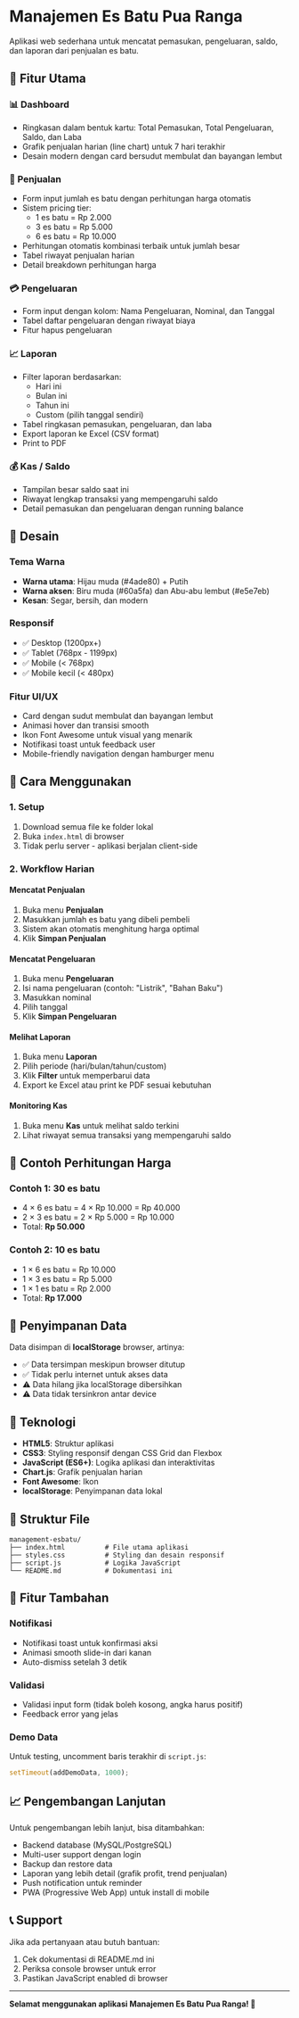 # Manajemen Es Batu Pua Ranga

Aplikasi web sederhana untuk mencatat pemasukan, pengeluaran, saldo, dan laporan dari penjualan es batu.

## 🧊 Fitur Utama

### 📊 Dashboard
- Ringkasan dalam bentuk kartu: Total Pemasukan, Total Pengeluaran, Saldo, dan Laba
- Grafik penjualan harian (line chart) untuk 7 hari terakhir
- Desain modern dengan card bersudut membulat dan bayangan lembut

### 🛒 Penjualan
- Form input jumlah es batu dengan perhitungan harga otomatis
- Sistem pricing tier:
  - 1 es batu = Rp 2.000
  - 3 es batu = Rp 5.000 
  - 6 es batu = Rp 10.000
- Perhitungan otomatis kombinasi terbaik untuk jumlah besar
- Tabel riwayat penjualan harian
- Detail breakdown perhitungan harga

### 💳 Pengeluaran
- Form input dengan kolom: Nama Pengeluaran, Nominal, dan Tanggal
- Tabel daftar pengeluaran dengan riwayat biaya
- Fitur hapus pengeluaran

### 📈 Laporan
- Filter laporan berdasarkan:
  - Hari ini
  - Bulan ini
  - Tahun ini
  - Custom (pilih tanggal sendiri)
- Tabel ringkasan pemasukan, pengeluaran, dan laba
- Export laporan ke Excel (CSV format)
- Print to PDF

### 💰 Kas / Saldo
- Tampilan besar saldo saat ini
- Riwayat lengkap transaksi yang mempengaruhi saldo
- Detail pemasukan dan pengeluaran dengan running balance

## 🎨 Desain

### Tema Warna
- **Warna utama**: Hijau muda (#4ade80) + Putih
- **Warna aksen**: Biru muda (#60a5fa) dan Abu-abu lembut (#e5e7eb)
- **Kesan**: Segar, bersih, dan modern

### Responsif
- ✅ Desktop (1200px+)
- ✅ Tablet (768px - 1199px)
- ✅ Mobile (< 768px)
- ✅ Mobile kecil (< 480px)

### Fitur UI/UX
- Card dengan sudut membulat dan bayangan lembut
- Animasi hover dan transisi smooth
- Ikon Font Awesome untuk visual yang menarik
- Notifikasi toast untuk feedback user
- Mobile-friendly navigation dengan hamburger menu

## 🚀 Cara Menggunakan

### 1. Setup
1. Download semua file ke folder lokal
2. Buka `index.html` di browser
3. Tidak perlu server - aplikasi berjalan client-side

### 2. Workflow Harian

#### Mencatat Penjualan
1. Buka menu **Penjualan**
2. Masukkan jumlah es batu yang dibeli pembeli
3. Sistem akan otomatis menghitung harga optimal
4. Klik **Simpan Penjualan**

#### Mencatat Pengeluaran
1. Buka menu **Pengeluaran**
2. Isi nama pengeluaran (contoh: "Listrik", "Bahan Baku")
3. Masukkan nominal
4. Pilih tanggal
5. Klik **Simpan Pengeluaran**

#### Melihat Laporan
1. Buka menu **Laporan**
2. Pilih periode (hari/bulan/tahun/custom)
3. Klik **Filter** untuk memperbarui data
4. Export ke Excel atau print ke PDF sesuai kebutuhan

#### Monitoring Kas
1. Buka menu **Kas** untuk melihat saldo terkini
2. Lihat riwayat semua transaksi yang mempengaruhi saldo

## 📱 Contoh Perhitungan Harga

### Contoh 1: 30 es batu
- 4 × 6 es batu = 4 × Rp 10.000 = Rp 40.000
- 2 × 3 es batu = 2 × Rp 5.000 = Rp 10.000
- Total: **Rp 50.000**

### Contoh 2: 10 es batu
- 1 × 6 es batu = Rp 10.000
- 1 × 3 es batu = Rp 5.000
- 1 × 1 es batu = Rp 2.000
- Total: **Rp 17.000**

## 💾 Penyimpanan Data

Data disimpan di **localStorage** browser, artinya:
- ✅ Data tersimpan meskipun browser ditutup
- ✅ Tidak perlu internet untuk akses data
- ⚠️ Data hilang jika localStorage dibersihkan
- ⚠️ Data tidak tersinkron antar device

## 🔧 Teknologi

- **HTML5**: Struktur aplikasi
- **CSS3**: Styling responsif dengan CSS Grid dan Flexbox
- **JavaScript (ES6+)**: Logika aplikasi dan interaktivitas
- **Chart.js**: Grafik penjualan harian
- **Font Awesome**: Ikon
- **localStorage**: Penyimpanan data lokal

## 📂 Struktur File

```
management-esbatu/
├── index.html          # File utama aplikasi
├── styles.css          # Styling dan desain responsif
├── script.js           # Logika JavaScript
└── README.md           # Dokumentasi ini
```

## 🐛 Fitur Tambahan

### Notifikasi
- Notifikasi toast untuk konfirmasi aksi
- Animasi smooth slide-in dari kanan
- Auto-dismiss setelah 3 detik

### Validasi
- Validasi input form (tidak boleh kosong, angka harus positif)
- Feedback error yang jelas

### Demo Data
Untuk testing, uncomment baris terakhir di `script.js`:
```javascript
setTimeout(addDemoData, 1000);
```

## 📈 Pengembangan Lanjutan

Untuk pengembangan lebih lanjut, bisa ditambahkan:
- Backend database (MySQL/PostgreSQL)
- Multi-user support dengan login
- Backup dan restore data
- Laporan yang lebih detail (grafik profit, trend penjualan)
- Push notification untuk reminder
- PWA (Progressive Web App) untuk install di mobile

## 📞 Support

Jika ada pertanyaan atau butuh bantuan:
1. Cek dokumentasi di README.md ini
2. Periksa console browser untuk error
3. Pastikan JavaScript enabled di browser

---

**Selamat menggunakan aplikasi Manajemen Es Batu Pua Ranga! 🧊**
